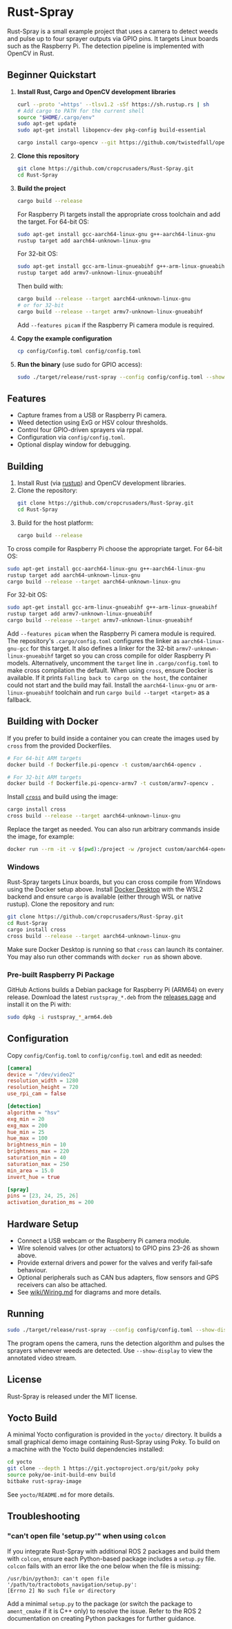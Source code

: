 # Rust-Spray

Rust-Spray is a small example project that uses a camera to detect weeds and pulse up to four sprayer outputs via GPIO pins. It targets Linux boards such as the Raspberry Pi. The detection pipeline is implemented with OpenCV in Rust.

## Beginner Quickstart

1. **Install Rust, Cargo and OpenCV development libraries**
   ```bash
   curl --proto '=https' --tlsv1.2 -sSf https://sh.rustup.rs | sh
   # Add cargo to PATH for the current shell
   source "$HOME/.cargo/env"
   sudo apt-get update
   sudo apt-get install libopencv-dev pkg-config build-essential

   cargo install cargo-opencv --git https://github.com/twistedfall/opencv-rust
   ```
2. **Clone this repository**
   ```bash
   git clone https://github.com/cropcrusaders/Rust-Spray.git
   cd Rust-Spray
   ```
3. **Build the project**
   ```bash
   cargo build --release
   ```
   For Raspberry Pi targets install the appropriate cross toolchain and add the target.
   For 64-bit OS:
   ```bash
   sudo apt-get install gcc-aarch64-linux-gnu g++-aarch64-linux-gnu
   rustup target add aarch64-unknown-linux-gnu
   ```
   For 32-bit OS:
   ```bash
   sudo apt-get install gcc-arm-linux-gnueabihf g++-arm-linux-gnueabihf
   rustup target add armv7-unknown-linux-gnueabihf
   ```
   Then build with:
   ```bash
   cargo build --release --target aarch64-unknown-linux-gnu
   # or for 32-bit
   cargo build --release --target armv7-unknown-linux-gnueabihf
   ```
   Add `--features picam` if the Raspberry Pi camera module is required.

4. **Copy the example configuration**
   ```bash
   cp config/Config.toml config/config.toml
   ```
5. **Run the binary** (use sudo for GPIO access):
   ```bash
   sudo ./target/release/rust-spray --config config/config.toml --show-display
   ```

## Features

- Capture frames from a USB or Raspberry Pi camera.
- Weed detection using ExG or HSV colour thresholds.
- Control four GPIO-driven sprayers via rppal.
- Configuration via `config/config.toml`.
- Optional display window for debugging.

## Building

1. Install Rust (via [rustup](https://rustup.rs)) and OpenCV development libraries.
2. Clone the repository:
   ```bash
   git clone https://github.com/cropcrusaders/Rust-Spray.git
   cd Rust-Spray
   ```
3. Build for the host platform:
   ```bash
   cargo build --release
   ```

To cross compile for Raspberry Pi choose the appropriate target.
For 64-bit OS:
   ```bash
   sudo apt-get install gcc-aarch64-linux-gnu g++-aarch64-linux-gnu
   rustup target add aarch64-unknown-linux-gnu
   cargo build --release --target aarch64-unknown-linux-gnu
   ```
For 32-bit OS:
   ```bash
   sudo apt-get install gcc-arm-linux-gnueabihf g++-arm-linux-gnueabihf
   rustup target add armv7-unknown-linux-gnueabihf
   cargo build --release --target armv7-unknown-linux-gnueabihf
   ```
Add `--features picam` when the Raspberry Pi camera module is required.
The repository's `.cargo/config.toml` configures the linker as `aarch64-linux-gnu-gcc` for this target.
It also defines a linker for the 32-bit `armv7-unknown-linux-gnueabihf` target so you can cross compile for older Raspberry Pi models.
Alternatively, uncomment the `target` line in `.cargo/config.toml` to make cross compilation the default.
When using `cross`, ensure Docker is available. If it prints `Falling back to cargo on the host`, the container could not start and the build may fail.
Install the `aarch64-linux-gnu` or `arm-linux-gnueabihf` toolchain and run `cargo build --target <target>` as a fallback.

## Building with Docker

If you prefer to build inside a container you can create the images used by
`cross` from the provided Dockerfiles.

```bash
# For 64-bit ARM targets
docker build -f Dockerfile.pi-opencv -t custom/aarch64-opencv .

# For 32-bit ARM targets
docker build -f Dockerfile.pi-opencv-armv7 -t custom/armv7-opencv .
```

Install [`cross`](https://github.com/cross-rs/cross) and build using the image:

```bash
cargo install cross
cross build --release --target aarch64-unknown-linux-gnu
```

Replace the target as needed. You can also run arbitrary commands inside the
image, for example:

```bash
docker run --rm -it -v $(pwd):/project -w /project custom/aarch64-opencv cargo test
```

### Windows

Rust-Spray targets Linux boards, but you can cross compile from Windows using
the Docker setup above. Install [Docker Desktop](https://www.docker.com/products/docker-desktop)
with the WSL2 backend and ensure `cargo` is available (either through WSL or
native rustup). Clone the repository and run:

```bash
git clone https://github.com/cropcrusaders/Rust-Spray.git
cd Rust-Spray
cargo install cross
cross build --release --target aarch64-unknown-linux-gnu
```

Make sure Docker Desktop is running so that `cross` can launch its container.
You may also run other commands with `docker run` as shown above.

### Pre-built Raspberry Pi Package

GitHub Actions builds a Debian package for Raspberry Pi (ARM64) on every
release. Download the latest `rustspray_*.deb` from the
[releases page](https://github.com/cropcrusaders/Rust-Spray/releases) and
install it on the Pi with:

```bash
sudo dpkg -i rustspray_*_arm64.deb
```


## Configuration

Copy `config/Config.toml` to `config/config.toml` and edit as needed:

```toml
[camera]
device = "/dev/video2"
resolution_width = 1280
resolution_height = 720
use_rpi_cam = false

[detection]
algorithm = "hsv"
exg_min = 20
exg_max = 200
hue_min = 25
hue_max = 100
brightness_min = 10
brightness_max = 220
saturation_min = 40
saturation_max = 250
min_area = 15.0
invert_hue = true

[spray]
pins = [23, 24, 25, 26]
activation_duration_ms = 200
```

## Hardware Setup

- Connect a USB webcam or the Raspberry Pi camera module.
- Wire solenoid valves (or other actuators) to GPIO pins 23–26 as shown above.
- Provide external drivers and power for the valves and verify fail‑safe behaviour.
- Optional peripherals such as CAN bus adapters, flow sensors and GPS receivers can also be attached.
- See [wiki/Wiring.md](wiki/Wiring.md) for diagrams and more details.

## Running

```bash
sudo ./target/release/rust-spray --config config/config.toml --show-display
```

The program opens the camera, runs the detection algorithm and pulses the sprayers whenever weeds are detected. Use `--show-display` to view the annotated video stream.

## License

Rust-Spray is released under the MIT license.

## Yocto Build

A minimal Yocto configuration is provided in the `yocto/` directory. It builds
a small graphical demo image containing Rust-Spray using Poky. To build on a
machine with the Yocto build dependencies installed:

```bash
cd yocto
git clone --depth 1 https://git.yoctoproject.org/git/poky poky
source poky/oe-init-build-env build
bitbake rust-spray-image
```

See `yocto/README.md` for more details.

## Troubleshooting

### "can't open file 'setup.py'" when using `colcon`

If you integrate Rust-Spray with additional ROS 2 packages and build them
with `colcon`, ensure each Python-based package includes a `setup.py` file.
`colcon` fails with an error like the one below when the file is missing:

```
/usr/bin/python3: can't open file '/path/to/tractobots_navigation/setup.py':
[Errno 2] No such file or directory
```

Add a minimal `setup.py` to the package (or switch the package to
`ament_cmake` if it is C++ only) to resolve the issue. Refer to the ROS 2
documentation on creating Python packages for further guidance.

